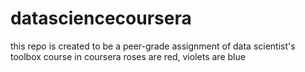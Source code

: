 # datasciencecoursera
this repo is created to be a peer-grade assignment of data scientist's toolbox course in coursera
roses are red, violets are blue
